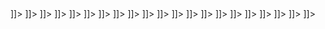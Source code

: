 <?xml version="1.0" encoding="UTF-8"?>
<?xml-stylesheet type="text/xsl" href="/xsl/spped2svg.xsl"?>
<Snoopy version="2" revision="3.0">
  <netclass name="Reachability Graph"/>
  <nodeclasses count="1">
    <nodeclass count="22" name="Node">
      <node id="184" net="1">
        <attribute name="Name" id="185" net="1">
          <![CDATA[c0]]>
          <graphics count="1">
            <graphic xoff="-1.00" yoff="1.00" x="959.00" y="61.00" id="186" net="1" show="1" grparent="193" state="1" pen="0,0,0" brush="255,255,255" thickness="1"/>
          </graphics>
        </attribute>
        <attribute name="ID" id="187" net="1">
          <![CDATA[0]]>
          <graphics count="1">
            <graphic x="960.00" y="60.00" id="188" net="1" show="0" grparent="193" state="1" pen="0,0,0" brush="255,255,255" thickness="1"/>
          </graphics>
        </attribute>
        <attribute name="Places" id="189" net="1">
          <![CDATA[StartAll; SHotelInfo; {hotelInfo}; ⊥]]>
          <graphics count="1">
            <graphic xoff="9.00" yoff="-40.00" x="969.00" y="20.00" id="190" net="1" show="1" grparent="193" state="1" pen="0,0,0" brush="255,255,255" thickness="1"/>
          </graphics>
        </attribute>
        <attribute name="Comment" id="191" net="1">
          <![CDATA[]]>
          <graphics count="1">
            <graphic x="960.00" y="60.00" id="192" net="1" show="1" grparent="193" state="1" pen="0,0,0" brush="255,255,255" thickness="1"/>
          </graphics>
        </attribute>
        <graphics count="1">
          <graphic x="960.00" y="60.00" id="193" net="1" show="1" w="90.00" h="44.00" state="1" pen="0,0,0" brush="255,255,255" thickness="1"/>
        </graphics>
      </node>
      <node id="224" net="1">
        <attribute name="Name" id="225" net="1">
          <![CDATA[c1]]>
          <graphics count="1">
            <graphic xoff="-1.00" yoff="1.00" x="959.00" y="141.00" id="229" net="1" show="1" grparent="233" state="1" pen="0,0,0" brush="255,255,255" thickness="1"/>
          </graphics>
        </attribute>
        <attribute name="ID" id="226" net="1">
          <![CDATA[1]]>
          <graphics count="1">
            <graphic x="960.00" y="140.00" id="230" net="1" show="0" grparent="233" state="1" pen="0,0,0" brush="255,255,255" thickness="1"/>
          </graphics>
        </attribute>
        <attribute name="Places" id="227" net="1">
          <![CDATA[TBooking+SSystem+SHTransaction; SHotelInfo; {hotelInfo}; ⊥]]>
          <graphics count="1">
            <graphic xoff="23.00" yoff="39.00" x="983.00" y="179.00" id="231" net="1" show="1" grparent="233" state="1" pen="0,0,0" brush="255,255,255" thickness="1"/>
          </graphics>
        </attribute>
        <attribute name="Comment" id="228" net="1">
          <![CDATA[]]>
          <graphics count="1">
            <graphic x="960.00" y="140.00" id="232" net="1" show="1" grparent="233" state="1" pen="0,0,0" brush="255,255,255" thickness="1"/>
          </graphics>
        </attribute>
        <graphics count="1">
          <graphic x="960.00" y="140.00" id="233" net="1" show="1" w="90.00" h="44.00" state="1" pen="0,0,0" brush="255,255,255" thickness="1"/>
        </graphics>
      </node>
      <node id="268" net="1">
        <attribute name="Name" id="269" net="1">
          <![CDATA[c4]]>
          <graphics count="1">
            <graphic xoff="-1.00" yoff="1.00" x="1379.00" y="261.00" id="273" net="1" show="1" grparent="277" state="1" pen="0,0,0" brush="255,255,255" thickness="1"/>
          </graphics>
        </attribute>
        <attribute name="ID" id="270" net="1">
          <![CDATA[2]]>
          <graphics count="1">
            <graphic x="1380.00" y="260.00" id="274" net="1" show="0" grparent="277" state="1" pen="0,0,0" brush="255,255,255" thickness="1"/>
          </graphics>
        </attribute>
        <attribute name="Places" id="271" net="1">
          <![CDATA[TBooking+SSystem+SHTransaction; SHotelInfo; {hotelInfo}; ⊥]]>
          <graphics count="1">
            <graphic xoff="111.00" yoff="39.00" x="1491.00" y="299.00" id="275" net="1" show="1" grparent="277" state="1" pen="0,0,0" brush="255,255,255" thickness="1"/>
          </graphics>
        </attribute>
        <attribute name="Comment" id="272" net="1">
          <![CDATA[]]>
          <graphics count="1">
            <graphic x="1380.00" y="260.00" id="276" net="1" show="1" grparent="277" state="1" pen="0,0,0" brush="255,255,255" thickness="1"/>
          </graphics>
        </attribute>
        <graphics count="1">
          <graphic x="1380.00" y="260.00" id="277" net="1" show="1" w="90.00" h="44.00" state="1" pen="0,0,0" brush="255,255,255" thickness="1"/>
        </graphics>
      </node>
      <node id="278" net="1">
        <attribute name="Name" id="279" net="1">
          <![CDATA[c3]]>
          <graphics count="1">
            <graphic xoff="-1.00" yoff="1.00" x="959.00" y="261.00" id="283" net="1" show="1" grparent="287" state="1" pen="0,0,0" brush="255,255,255" thickness="1"/>
          </graphics>
        </attribute>
        <attribute name="ID" id="280" net="1">
          <![CDATA[3]]>
          <graphics count="1">
            <graphic x="960.00" y="260.00" id="284" net="1" show="0" grparent="287" state="1" pen="0,0,0" brush="255,255,255" thickness="1"/>
          </graphics>
        </attribute>
        <attribute name="Places" id="281" net="1">
          <![CDATA[WTQuotes+SSystem+SHTransaction; SHotelInfo+DTravelInfo; {hotelInfo,travelInfo}; ⊥]]>
          <graphics count="1">
            <graphic xoff="4.00" yoff="28.00" x="964.00" y="288.00" id="285" net="1" show="1" grparent="287" state="1" pen="0,0,0" brush="255,255,255" thickness="1"/>
          </graphics>
        </attribute>
        <attribute name="Comment" id="282" net="1">
          <![CDATA[]]>
          <graphics count="1">
            <graphic x="960.00" y="260.00" id="286" net="1" show="1" grparent="287" state="1" pen="0,0,0" brush="255,255,255" thickness="1"/>
          </graphics>
        </attribute>
        <graphics count="1">
          <graphic x="960.00" y="260.00" id="287" net="1" show="1" w="100.00" h="42.00" state="1" pen="0,0,0" brush="255,255,255" thickness="1"/>
        </graphics>
      </node>
      <node id="288" net="1">
        <attribute name="Name" id="289" net="1">
          <![CDATA[c2]]>
          <graphics count="1">
            <graphic xoff="-1.00" yoff="1.00" x="599.00" y="261.00" id="293" net="1" show="1" grparent="297" state="1" pen="0,0,0" brush="255,255,255" thickness="1"/>
          </graphics>
        </attribute>
        <attribute name="ID" id="290" net="1">
          <![CDATA[4]]>
          <graphics count="1">
            <graphic x="600.00" y="260.00" id="294" net="1" show="0" grparent="297" state="1" pen="0,0,0" brush="255,255,255" thickness="1"/>
          </graphics>
        </attribute>
        <attribute name="Places" id="291" net="1">
          <![CDATA[TBooking+WRHQuotes+SHTransaction; SHotelInfo; {hotelInfo}; ⊥]]>
          <graphics count="1">
            <graphic xoff="-142.00" yoff="40.00" x="458.00" y="300.00" id="295" net="1" show="1" grparent="297" state="1" pen="0,0,0" brush="255,255,255" thickness="1"/>
          </graphics>
        </attribute>
        <attribute name="Comment" id="292" net="1">
          <![CDATA[]]>
          <graphics count="1">
            <graphic x="600.00" y="260.00" id="296" net="1" show="1" grparent="297" state="1" pen="0,0,0" brush="255,255,255" thickness="1"/>
          </graphics>
        </attribute>
        <graphics count="1">
          <graphic x="600.00" y="260.00" id="297" net="1" show="1" w="90.00" h="44.00" state="1" pen="0,0,0" brush="255,255,255" thickness="1"/>
        </graphics>
      </node>
      <node id="397" net="1">
        <attribute name="Name" id="398" net="1">
          <![CDATA[c5]]>
          <graphics count="1">
            <graphic xoff="-1.00" yoff="1.00" x="739.00" y="361.00" id="402" net="1" show="1" grparent="406" state="1" pen="0,0,0" brush="255,255,255" thickness="1"/>
          </graphics>
        </attribute>
        <attribute name="ID" id="399" net="1">
          <![CDATA[5]]>
          <graphics count="1">
            <graphic x="740.00" y="360.00" id="403" net="1" show="0" grparent="406" state="1" pen="0,0,0" brush="255,255,255" thickness="1"/>
          </graphics>
        </attribute>
        <attribute name="Places" id="400" net="1">
          <![CDATA[WCQuote+SSystem+SHTransaction; SHotelInfo+DTravelInfo; {hotelInfo,travelInfo}; ⊥]]>
          <graphics count="1">
            <graphic xoff="-51.00" yoff="35.00" x="689.00" y="395.00" id="404" net="1" show="1" grparent="406" state="1" pen="0,0,0" brush="255,255,255" thickness="1"/>
          </graphics>
        </attribute>
        <attribute name="Comment" id="401" net="1">
          <![CDATA[]]>
          <graphics count="1">
            <graphic x="740.00" y="360.00" id="405" net="1" show="1" grparent="406" state="1" pen="0,0,0" brush="255,255,255" thickness="1"/>
          </graphics>
        </attribute>
        <graphics count="1">
          <graphic x="740.00" y="360.00" id="406" net="1" show="1" w="90.00" h="44.00" state="1" pen="0,0,0" brush="255,255,255" thickness="1"/>
        </graphics>
      </node>
      <node id="422" net="1">
        <attribute name="Name" id="423" net="1">
          <![CDATA[c6]]>
          <graphics count="1">
            <graphic xoff="-1.00" yoff="1.00" x="1219.00" y="361.00" id="427" net="1" show="1" grparent="431" state="1" pen="0,0,0" brush="255,255,255" thickness="1"/>
          </graphics>
        </attribute>
        <attribute name="ID" id="424" net="1">
          <![CDATA[6]]>
          <graphics count="1">
            <graphic x="1220.00" y="360.00" id="428" net="1" show="0" grparent="431" state="1" pen="0,0,0" brush="255,255,255" thickness="1"/>
          </graphics>
        </attribute>
        <attribute name="Places" id="425" net="1">
          <![CDATA[WTQuotes+WRHQuotes+SHTransaction; SHotelInfo+TravelInfo; {hotelInfo,travelInfo}; ⊥]]>
          <graphics count="1">
            <graphic xoff="119.00" yoff="36.00" x="1339.00" y="396.00" id="429" net="1" show="1" grparent="431" state="1" pen="0,0,0" brush="255,255,255" thickness="1"/>
          </graphics>
        </attribute>
        <attribute name="Comment" id="426" net="1">
          <![CDATA[]]>
          <graphics count="1">
            <graphic x="1220.00" y="360.00" id="430" net="1" show="1" grparent="431" state="1" pen="0,0,0" brush="255,255,255" thickness="1"/>
          </graphics>
        </attribute>
        <graphics count="1">
          <graphic x="1220.00" y="360.00" id="431" net="1" show="1" w="90.00" h="44.00" state="1" pen="0,0,0" brush="255,255,255" thickness="1"/>
        </graphics>
      </node>
      <node id="494" net="1">
        <attribute name="Name" id="495" net="1">
          <![CDATA[c7]]>
          <graphics count="1">
            <graphic xoff="-1.00" yoff="1.00" x="1219.00" y="481.00" id="499" net="1" show="1" grparent="503" state="1" pen="0,0,0" brush="255,255,255" thickness="1"/>
          </graphics>
        </attribute>
        <attribute name="ID" id="496" net="1">
          <![CDATA[7]]>
          <graphics count="1">
            <graphic x="1220.00" y="480.00" id="500" net="1" show="0" grparent="503" state="1" pen="0,0,0" brush="255,255,255" thickness="1"/>
          </graphics>
        </attribute>
        <attribute name="Places" id="497" net="1">
          <![CDATA[WTQuotes+WHQuotes+SHTransaction; SHotelInfo+DTRequest; {hotelInfo,travelInfo}; ⊥]]>
          <graphics count="1">
            <graphic xoff="55.00" yoff="35.00" x="1275.00" y="515.00" id="501" net="1" show="1" grparent="503" state="1" pen="0,0,0" brush="255,255,255" thickness="1"/>
          </graphics>
        </attribute>
        <attribute name="Comment" id="498" net="1">
          <![CDATA[]]>
          <graphics count="1">
            <graphic x="1220.00" y="480.00" id="502" net="1" show="1" grparent="503" state="1" pen="0,0,0" brush="255,255,255" thickness="1"/>
          </graphics>
        </attribute>
        <graphics count="1">
          <graphic x="1220.00" y="480.00" id="503" net="1" show="1" w="90.00" h="44.00" state="1" pen="0,0,0" brush="255,255,255" thickness="1"/>
        </graphics>
      </node>
      <node id="541" net="1">
        <attribute name="Name" id="542" net="1">
          <![CDATA[c9]]>
          <graphics count="1">
            <graphic xoff="-4.00" yoff="2.00" x="1456.00" y="582.00" id="546" net="1" show="1" grparent="550" state="1" pen="0,0,0" brush="255,255,255" thickness="1"/>
          </graphics>
        </attribute>
        <attribute name="ID" id="543" net="1">
          <![CDATA[8]]>
          <graphics count="1">
            <graphic x="1460.00" y="580.00" id="547" net="1" show="0" grparent="550" state="1" pen="0,0,0" brush="255,255,255" thickness="1"/>
          </graphics>
        </attribute>
        <attribute name="Places" id="544" net="1">
          <![CDATA[WTQuotes+WHQuotes+Calculate; SHotelInfo+Order; {hotelInfo,travelInfo}; ⊥]]>
          <graphics count="1">
            <graphic xoff="55.00" yoff="35.00" x="1515.00" y="615.00" id="548" net="1" show="1" grparent="550" state="1" pen="0,0,0" brush="255,255,255" thickness="1"/>
          </graphics>
        </attribute>
        <attribute name="Comment" id="545" net="1">
          <![CDATA[]]>
          <graphics count="1">
            <graphic x="1460.00" y="580.00" id="549" net="1" show="1" grparent="550" state="1" pen="0,0,0" brush="255,255,255" thickness="1"/>
          </graphics>
        </attribute>
        <graphics count="1">
          <graphic x="1460.00" y="580.00" id="550" net="1" show="1" w="90.00" h="44.00" state="1" pen="0,0,0" brush="255,255,255" thickness="1"/>
        </graphics>
      </node>
      <node id="551" net="1">
        <attribute name="Name" id="552" net="1">
          <![CDATA[c8]]>
          <graphics count="1">
            <graphic xoff="-1.00" yoff="1.00" x="1019.00" y="581.00" id="556" net="1" show="1" grparent="560" state="1" pen="0,0,0" brush="255,255,255" thickness="1"/>
          </graphics>
        </attribute>
        <attribute name="ID" id="553" net="1">
          <![CDATA[9]]>
          <graphics count="1">
            <graphic x="1020.00" y="580.00" id="557" net="1" show="0" grparent="560" state="1" pen="0,0,0" brush="255,255,255" thickness="1"/>
          </graphics>
        </attribute>
        <attribute name="Places" id="554" net="1">
          <![CDATA[WTQuotes+WHQuotes+SHTransaction; SHotelInfo+DTRequest; {hotelInfo,travelInfo}; ⊥]]>
          <graphics count="1">
            <graphic xoff="-98.00" yoff="36.00" x="922.00" y="616.00" id="558" net="1" show="1" grparent="560" state="1" pen="0,0,0" brush="255,255,255" thickness="1"/>
          </graphics>
        </attribute>
        <attribute name="Comment" id="555" net="1">
          <![CDATA[]]>
          <graphics count="1">
            <graphic x="1020.00" y="580.00" id="559" net="1" show="1" grparent="560" state="1" pen="0,0,0" brush="255,255,255" thickness="1"/>
          </graphics>
        </attribute>
        <graphics count="1">
          <graphic x="1020.00" y="580.00" id="560" net="1" show="1" w="90.00" h="44.00" state="1" pen="0,0,0" brush="255,255,255" thickness="1"/>
        </graphics>
      </node>
      <node id="618" net="1">
        <attribute name="Name" id="619" net="1">
          <![CDATA[c10]]>
          <graphics count="1">
            <graphic xoff="-4.00" yoff="2.00" x="1456.00" y="682.00" id="623" net="1" show="1" grparent="627" state="1" pen="0,0,0" brush="255,255,255" thickness="1"/>
          </graphics>
        </attribute>
        <attribute name="ID" id="620" net="1">
          <![CDATA[10]]>
          <graphics count="1">
            <graphic x="1460.00" y="680.00" id="624" net="1" show="0" grparent="627" state="1" pen="0,0,0" brush="255,255,255" thickness="1"/>
          </graphics>
        </attribute>
        <attribute name="Places" id="621" net="1">
          <![CDATA[WTQuotes+WHQuotes+WFeedback; SHotelInfo+DQuote; {hotelInfo,hotelQuote}; ⊥]]>
          <graphics count="1">
            <graphic xoff="45.00" yoff="36.00" x="1505.00" y="716.00" id="625" net="1" show="1" grparent="627" state="1" pen="0,0,0" brush="255,255,255" thickness="1"/>
          </graphics>
        </attribute>
        <attribute name="Comment" id="622" net="1">
          <![CDATA[]]>
          <graphics count="1">
            <graphic x="1460.00" y="680.00" id="626" net="1" show="1" grparent="627" state="1" pen="0,0,0" brush="255,255,255" thickness="1"/>
          </graphics>
        </attribute>
        <graphics count="1">
          <graphic x="1460.00" y="680.00" id="627" net="1" show="1" w="90.00" h="44.00" state="1" pen="0,0,0" brush="255,255,255" thickness="1"/>
        </graphics>
      </node>
      <node id="751" net="1">
        <attribute name="Name" id="752" net="1">
          <![CDATA[c12]]>
          <graphics count="1">
            <graphic xoff="-4.00" yoff="2.00" x="1656.00" y="782.00" id="756" net="1" show="1" grparent="760" state="1" pen="0,0,0" brush="255,255,255" thickness="1"/>
          </graphics>
        </attribute>
        <attribute name="ID" id="753" net="1">
          <![CDATA[11]]>
          <graphics count="1">
            <graphic x="1660.00" y="780.00" id="757" net="1" show="0" grparent="760" state="1" pen="0,0,0" brush="255,255,255" thickness="1"/>
          </graphics>
        </attribute>
        <attribute name="Places" id="754" net="1">
          <![CDATA[WTQuotes+WHQuotes+WMDecision; SHotelInfo+DQuote; {hotelInfo,hotelQuote}; ⊥]]>
          <graphics count="1">
            <graphic xoff="66.00" yoff="35.00" x="1726.00" y="815.00" id="758" net="1" show="1" grparent="760" state="1" pen="0,0,0" brush="255,255,255" thickness="1"/>
          </graphics>
        </attribute>
        <attribute name="Comment" id="755" net="1">
          <![CDATA[]]>
          <graphics count="1">
            <graphic x="1660.00" y="780.00" id="759" net="1" show="1" grparent="760" state="1" pen="0,0,0" brush="255,255,255" thickness="1"/>
          </graphics>
        </attribute>
        <graphics count="1">
          <graphic x="1660.00" y="780.00" id="760" net="1" show="1" w="90.00" h="44.00" state="1" pen="0,0,0" brush="255,255,255" thickness="1"/>
        </graphics>
      </node>
      <node id="761" net="1">
        <attribute name="Name" id="762" net="1">
          <![CDATA[c11]]>
          <graphics count="1">
            <graphic xoff="-4.00" yoff="2.00" x="1156.00" y="782.00" id="766" net="1" show="1" grparent="770" state="1" pen="0,0,0" brush="255,255,255" thickness="1"/>
          </graphics>
        </attribute>
        <attribute name="ID" id="763" net="1">
          <![CDATA[12]]>
          <graphics count="1">
            <graphic x="1160.00" y="780.00" id="767" net="1" show="0" grparent="770" state="1" pen="0,0,0" brush="255,255,255" thickness="1"/>
          </graphics>
        </attribute>
        <attribute name="Places" id="764" net="1">
          <![CDATA[WTQuotes+WSHQuotes+WFeedback; SHotelInfo+CQuotes; {hotelInfo,hotelQuotes}; ⊥]]>
          <graphics count="1">
            <graphic xoff="-41.00" yoff="36.00" x="1119.00" y="816.00" id="768" net="1" show="1" grparent="770" state="1" pen="0,0,0" brush="255,255,255" thickness="1"/>
          </graphics>
        </attribute>
        <attribute name="Comment" id="765" net="1">
          <![CDATA[]]>
          <graphics count="1">
            <graphic x="1160.00" y="780.00" id="769" net="1" show="1" grparent="770" state="1" pen="0,0,0" brush="255,255,255" thickness="1"/>
          </graphics>
        </attribute>
        <graphics count="1">
          <graphic x="1160.00" y="780.00" id="770" net="1" show="1" w="86.00" h="44.00" state="1" pen="0,0,0" brush="255,255,255" thickness="1"/>
        </graphics>
      </node>
      <node id="840" net="1">
        <attribute name="Name" id="841" net="1">
          <![CDATA[c13]]>
          <graphics count="1">
            <graphic xoff="-4.00" yoff="2.00" x="1156.00" y="902.00" id="845" net="1" show="1" grparent="849" state="1" pen="0,0,0" brush="255,255,255" thickness="1"/>
          </graphics>
        </attribute>
        <attribute name="ID" id="842" net="1">
          <![CDATA[13]]>
          <graphics count="1">
            <graphic x="1160.00" y="900.00" id="846" net="1" show="0" grparent="849" state="1" pen="0,0,0" brush="255,255,255" thickness="1"/>
          </graphics>
        </attribute>
        <attribute name="Places" id="843" net="1">
          <![CDATA[WTQuotes+WRSQuotes+WFeedback; SHotelInfo+CQuotes+DHQuotes; {hotelInfo,hotelQuotes}; ⊥]]>
          <graphics count="1">
            <graphic xoff="-41.00" yoff="36.00" x="1119.00" y="936.00" id="847" net="1" show="1" grparent="849" state="1" pen="0,0,0" brush="255,255,255" thickness="1"/>
          </graphics>
        </attribute>
        <attribute name="Comment" id="844" net="1">
          <![CDATA[]]>
          <graphics count="1">
            <graphic x="1160.00" y="900.00" id="848" net="1" show="1" grparent="849" state="1" pen="0,0,0" brush="255,255,255" thickness="1"/>
          </graphics>
        </attribute>
        <graphics count="1">
          <graphic x="1160.00" y="900.00" id="849" net="1" show="1" w="86.00" h="44.00" state="1" pen="0,0,0" brush="255,255,255" thickness="1"/>
        </graphics>
      </node>
      <node id="892" net="1">
        <attribute name="Name" id="893" net="1">
          <![CDATA[c15]]>
          <graphics count="1">
            <graphic xoff="-4.00" yoff="2.00" x="1576.00" y="1002.00" id="897" net="1" show="1" grparent="901" state="1" pen="0,0,0" brush="255,255,255" thickness="1"/>
          </graphics>
        </attribute>
        <attribute name="ID" id="894" net="1">
          <![CDATA[14]]>
          <graphics count="1">
            <graphic x="1580.00" y="1000.00" id="898" net="1" show="0" grparent="901" state="1" pen="0,0,0" brush="255,255,255" thickness="1"/>
          </graphics>
        </attribute>
        <attribute name="Places" id="895" net="1">
          <![CDATA[WTQuotes+WRSQuotes+WFeedback; SHotelInfo+CQuotes+DHQuotes; {hotelInfo,hotelQuotes}; ⊥]]>
          <graphics count="1">
            <graphic xoff="6.00" yoff="33.00" x="1586.00" y="1033.00" id="899" net="1" show="1" grparent="901" state="1" pen="0,0,0" brush="255,255,255" thickness="1"/>
          </graphics>
        </attribute>
        <attribute name="Comment" id="896" net="1">
          <![CDATA[]]>
          <graphics count="1">
            <graphic x="1580.00" y="1000.00" id="900" net="1" show="1" grparent="901" state="1" pen="0,0,0" brush="255,255,255" thickness="1"/>
          </graphics>
        </attribute>
        <graphics count="1">
          <graphic x="1580.00" y="1000.00" id="901" net="1" show="1" w="86.00" h="44.00" state="1" pen="0,0,0" brush="255,255,255" thickness="1"/>
        </graphics>
      </node>
      <node id="902" net="1">
        <attribute name="Name" id="903" net="1">
          <![CDATA[c14]]>
          <graphics count="1">
            <graphic xoff="-4.00" yoff="2.00" x="996.00" y="1002.00" id="907" net="1" show="1" grparent="911" state="1" pen="0,0,0" brush="255,255,255" thickness="1"/>
          </graphics>
        </attribute>
        <attribute name="ID" id="904" net="1">
          <![CDATA[15]]>
          <graphics count="1">
            <graphic x="1000.00" y="1000.00" id="908" net="1" show="0" grparent="911" state="1" pen="0,0,0" brush="255,255,255" thickness="1"/>
          </graphics>
        </attribute>
        <attribute name="Places" id="905" net="1">
          <![CDATA[WCQuote+WRSQuotes+WFeedback; SHotelInfo+CQuotes+Quotes; {hotelInfo,hotelQuotes}; ⊥]]>
          <graphics count="1">
            <graphic xoff="-41.00" yoff="36.00" x="959.00" y="1036.00" id="909" net="1" show="1" grparent="911" state="1" pen="0,0,0" brush="255,255,255" thickness="1"/>
          </graphics>
        </attribute>
        <attribute name="Comment" id="906" net="1">
          <![CDATA[]]>
          <graphics count="1">
            <graphic x="1000.00" y="1000.00" id="910" net="1" show="1" grparent="911" state="1" pen="0,0,0" brush="255,255,255" thickness="1"/>
          </graphics>
        </attribute>
        <graphics count="1">
          <graphic x="1000.00" y="1000.00" id="911" net="1" show="1" w="86.00" h="44.00" state="1" pen="0,0,0" brush="255,255,255" thickness="1"/>
        </graphics>
      </node>
      <node id="963" net="1">
        <attribute name="Name" id="964" net="1">
          <![CDATA[c16]]>
          <graphics count="1">
            <graphic xoff="-4.00" yoff="2.00" x="996.00" y="1122.00" id="968" net="1" show="1" grparent="972" state="1" pen="0,0,0" brush="255,255,255" thickness="1"/>
          </graphics>
        </attribute>
        <attribute name="ID" id="965" net="1">
          <![CDATA[16]]>
          <graphics count="1">
            <graphic x="1000.00" y="1120.00" id="969" net="1" show="0" grparent="972" state="1" pen="0,0,0" brush="255,255,255" thickness="1"/>
          </graphics>
        </attribute>
        <attribute name="Places" id="966" net="1">
          <![CDATA[TravelBooked+WRSQuotes+WFeedback; SHotelInfo+CQuotes+DSQuote; {hotelInfo,hotelQuotes,hotelQuote}; ⊥]]>
          <graphics count="1">
            <graphic xoff="-38.00" yoff="36.00" x="962.00" y="1156.00" id="970" net="1" show="1" grparent="972" state="1" pen="0,0,0" brush="255,255,255" thickness="1"/>
          </graphics>
        </attribute>
        <attribute name="Comment" id="967" net="1">
          <![CDATA[]]>
          <graphics count="1">
            <graphic x="1000.00" y="1120.00" id="971" net="1" show="1" grparent="972" state="1" pen="0,0,0" brush="255,255,255" thickness="1"/>
          </graphics>
        </attribute>
        <graphics count="1">
          <graphic x="1000.00" y="1120.00" id="972" net="1" show="1" w="86.00" h="44.00" state="1" pen="0,0,0" brush="255,255,255" thickness="1"/>
        </graphics>
      </node>
      <node id="1020" net="1">
        <attribute name="Name" id="1021" net="1">
          <![CDATA[c17]]>
          <graphics count="1">
            <graphic xoff="-4.00" yoff="2.00" x="996.00" y="1262.00" id="1025" net="1" show="1" grparent="1029" state="1" pen="0,0,0" brush="255,255,255" thickness="1"/>
          </graphics>
        </attribute>
        <attribute name="ID" id="1022" net="1">
          <![CDATA[17]]>
          <graphics count="1">
            <graphic x="1000.00" y="1260.00" id="1026" net="1" show="0" grparent="1029" state="1" pen="0,0,0" brush="255,255,255" thickness="1"/>
          </graphics>
        </attribute>
        <attribute name="Places" id="1023" net="1">
          <![CDATA[TravelBooked+WSFeedback+WFeedback; SHotelInfo+CQuotes+CQuote; {hotelInfo,hotelQuotes,hotelQuote}; ⊥]]>
          <graphics count="1">
            <graphic xoff="-41.00" yoff="36.00" x="959.00" y="1296.00" id="1027" net="1" show="1" grparent="1029" state="1" pen="0,0,0" brush="255,255,255" thickness="1"/>
          </graphics>
        </attribute>
        <attribute name="Comment" id="1024" net="1">
          <![CDATA[]]>
          <graphics count="1">
            <graphic x="1000.00" y="1260.00" id="1028" net="1" show="1" grparent="1029" state="1" pen="0,0,0" brush="255,255,255" thickness="1"/>
          </graphics>
        </attribute>
        <graphics count="1">
          <graphic x="1000.00" y="1260.00" id="1029" net="1" show="1" w="86.00" h="44.00" state="1" pen="0,0,0" brush="255,255,255" thickness="1"/>
        </graphics>
      </node>
      <node id="1072" net="1">
        <attribute name="Name" id="1073" net="1">
          <![CDATA[c18]]>
          <graphics count="1">
            <graphic xoff="-4.00" yoff="2.00" x="996.00" y="1402.00" id="1077" net="1" show="1" grparent="1081" state="1" pen="0,0,0" brush="255,255,255" thickness="1"/>
          </graphics>
        </attribute>
        <attribute name="ID" id="1074" net="1">
          <![CDATA[18]]>
          <graphics count="1">
            <graphic x="1000.00" y="1400.00" id="1078" net="1" show="0" grparent="1081" state="1" pen="0,0,0" brush="255,255,255" thickness="1"/>
          </graphics>
        </attribute>
        <attribute name="Places" id="1075" net="1">
          <![CDATA[TravelBooked+EndSystem+WFeedback; SHotelInfo+DFeedback; {hotelInfo,cfeedback}; ⊥]]>
          <graphics count="1">
            <graphic xoff="-41.00" yoff="36.00" x="959.00" y="1436.00" id="1079" net="1" show="1" grparent="1081" state="1" pen="0,0,0" brush="255,255,255" thickness="1"/>
          </graphics>
        </attribute>
        <attribute name="Comment" id="1076" net="1">
          <![CDATA[]]>
          <graphics count="1">
            <graphic x="1000.00" y="1400.00" id="1080" net="1" show="1" grparent="1081" state="1" pen="0,0,0" brush="255,255,255" thickness="1"/>
          </graphics>
        </attribute>
        <graphics count="1">
          <graphic x="1000.00" y="1400.00" id="1081" net="1" show="1" w="86.00" h="44.00" state="1" pen="0,0,0" brush="255,255,255" thickness="1"/>
        </graphics>
      </node>
      <node id="1124" net="1">
        <attribute name="Name" id="1125" net="1">
          <![CDATA[c19]]>
          <graphics count="1">
            <graphic xoff="-4.00" yoff="2.00" x="996.00" y="1522.00" id="1129" net="1" show="1" grparent="1133" state="1" pen="0,0,0" brush="255,255,255" thickness="1"/>
          </graphics>
        </attribute>
        <attribute name="ID" id="1126" net="1">
          <![CDATA[19]]>
          <graphics count="1">
            <graphic x="1000.00" y="1520.00" id="1130" net="1" show="0" grparent="1133" state="1" pen="0,0,0" brush="255,255,255" thickness="1"/>
          </graphics>
        </attribute>
        <attribute name="Places" id="1127" net="1">
          <![CDATA[TravelBooked+EndSystem+WMDecision; CFeedback; {feedback}; ⊥]]>
          <graphics count="1">
            <graphic xoff="-25.00" yoff="35.00" x="975.00" y="1555.00" id="1131" net="1" show="1" grparent="1133" state="1" pen="0,0,0" brush="255,255,255" thickness="1"/>
          </graphics>
        </attribute>
        <attribute name="Comment" id="1128" net="1">
          <![CDATA[]]>
          <graphics count="1">
            <graphic x="1000.00" y="1520.00" id="1132" net="1" show="1" grparent="1133" state="1" pen="0,0,0" brush="255,255,255" thickness="1"/>
          </graphics>
        </attribute>
        <graphics count="1">
          <graphic x="1000.00" y="1520.00" id="1133" net="1" show="1" w="86.00" h="44.00" state="1" pen="0,0,0" brush="255,255,255" thickness="1"/>
        </graphics>
      </node>
      <node id="1312" net="1">
        <attribute name="Name" id="1313" net="1">
          <![CDATA[c20]]>
          <graphics count="1">
            <graphic xoff="-4.00" yoff="2.00" x="796.00" y="1662.00" id="1317" net="1" show="1" grparent="1321" state="1" pen="0,0,0" brush="255,255,255" thickness="1"/>
          </graphics>
        </attribute>
        <attribute name="ID" id="1314" net="1">
          <![CDATA[20]]>
          <graphics count="1">
            <graphic x="800.00" y="1660.00" id="1318" net="1" show="0" grparent="1321" state="1" pen="0,0,0" brush="255,255,255" thickness="1"/>
          </graphics>
        </attribute>
        <attribute name="Places" id="1315" net="1">
          <![CDATA[TravelBooked+EndSystem+TransactionSaved; null; Ø; feedback="accept"]]>
          <graphics count="1">
            <graphic xoff="-41.00" yoff="36.00" x="759.00" y="1696.00" id="1319" net="1" show="1" grparent="1321" state="1" pen="0,0,0" brush="255,255,255" thickness="1"/>
          </graphics>
        </attribute>
        <attribute name="Comment" id="1316" net="1">
          <![CDATA[]]>
          <graphics count="1">
            <graphic x="800.00" y="1660.00" id="1320" net="1" show="1" grparent="1321" state="1" pen="0,0,0" brush="255,255,255" thickness="1"/>
          </graphics>
        </attribute>
        <graphics count="1">
          <graphic x="800.00" y="1660.00" id="1321" net="1" show="1" w="86.00" h="44.00" state="1" pen="0,0,0" brush="255,255,255" thickness="1"/>
        </graphics>
      </node>
      <node id="1337" net="1">
        <attribute name="Name" id="1338" net="1">
          <![CDATA[c21]]>
          <graphics count="1">
            <graphic xoff="-4.00" yoff="2.00" x="1276.00" y="1662.00" id="1342" net="1" show="1" grparent="1346" state="1" pen="0,0,0" brush="255,255,255" thickness="1"/>
          </graphics>
        </attribute>
        <attribute name="ID" id="1339" net="1">
          <![CDATA[21]]>
          <graphics count="1">
            <graphic x="1280.00" y="1660.00" id="1343" net="1" show="0" grparent="1346" state="1" pen="0,0,0" brush="255,255,255" thickness="1"/>
          </graphics>
        </attribute>
        <attribute name="Places" id="1340" net="1">
          <![CDATA[TravelBooked+EndSystem+TransactionAborted; null; Ø; feedback="refuse"]]>
          <graphics count="1">
            <graphic xoff="-41.00" yoff="36.00" x="1239.00" y="1696.00" id="1344" net="1" show="1" grparent="1346" state="1" pen="0,0,0" brush="255,255,255" thickness="1"/>
          </graphics>
        </attribute>
        <attribute name="Comment" id="1341" net="1">
          <![CDATA[]]>
          <graphics count="1">
            <graphic x="1280.00" y="1660.00" id="1345" net="1" show="1" grparent="1346" state="1" pen="0,0,0" brush="255,255,255" thickness="1"/>
          </graphics>
        </attribute>
        <graphics count="1">
          <graphic x="1280.00" y="1660.00" id="1346" net="1" show="1" w="86.00" h="44.00" state="1" pen="0,0,0" brush="255,255,255" thickness="1"/>
        </graphics>
      </node>
    </nodeclass>
  </nodeclasses>
  <edgeclasses count="1">
    <edgeclass count="24" name="Edge">
      <edge source="184" target="224" id="244" net="1">
        <attribute name="Comment" id="245" net="1">
          <![CDATA[]]>
          <graphics count="1">
            <graphic xoff="-47.00" yoff="-19.00" x="913.00" y="81.00" id="246" net="1" show="1" grparent="249" state="1" pen="0,0,0" brush="255,255,255" thickness="1"/>
          </graphics>
        </attribute>
        <attribute name="Transition" id="247" net="1">
          <![CDATA[<SALL;Ø;Ø;⊥>]]>
          <graphics count="1">
            <graphic xoff="-67.00" yoff="1.00" x="893.00" y="101.00" id="248" net="1" show="1" grparent="249" state="1" pen="0,0,0" brush="255,255,255" thickness="1"/>
          </graphics>
        </attribute>
        <graphics count="1">
          <graphic id="249" net="1" source="193" target="233" state="1" show="1" pen="0,0,0" brush="0,0,0" edge_designtype="3" thickness="1">
            <points count="2">
              <point x="960.00" y="82.00"/>
              <point x="960.00" y="118.00"/>
            </points>
          </graphic>
        </graphics>
      </edge>
      <edge source="288" target="288" id="298" net="1">
        <attribute name="Comment" id="299" net="1">
          <![CDATA[]]>
          <graphics count="1">
            <graphic xoff="40.00" x="640.00" y="260.00" id="300" net="1" show="1" grparent="303" state="1" pen="0,0,0" brush="255,255,255" thickness="1"/>
          </graphics>
        </attribute>
        <attribute name="Transition" id="301" net="1">
          <![CDATA[]]>
          <graphics count="1">
            <graphic xoff="25.00" yoff="8.00" x="625.00" y="268.00" id="302" net="1" show="1" grparent="303" state="1" pen="0,0,0" brush="255,255,255" thickness="1"/>
          </graphics>
        </attribute>
        <graphics count="1">
          <graphic id="303" net="1" source="297" target="297" state="1" show="1" pen="0,0,0" brush="0,0,0" edge_designtype="3" thickness="1">
            <points count="2">
              <point x="600.00" y="260.00"/>
              <point x="600.00" y="260.00"/>
            </points>
          </graphic>
        </graphics>
      </edge>
      <edge source="224" target="288" id="304" net="1">
        <attribute name="Comment" id="305" net="1">
          <![CDATA[]]>
          <graphics count="1">
            <graphic xoff="40.00" x="820.00" y="200.00" id="306" net="1" show="1" grparent="309" state="1" pen="0,0,0" brush="255,255,255" thickness="1"/>
          </graphics>
        </attribute>
        <attribute name="Transition" id="307" net="1">
          <![CDATA[<ReceiveTravelInfo;{travelInfo};{travelInfo};⊥>]]>
          <graphics count="1">
            <graphic xoff="-217.00" yoff="-8.00" x="563.00" y="192.00" id="308" net="1" show="1" grparent="309" state="1" pen="0,0,0" brush="255,255,255" thickness="1"/>
          </graphics>
        </attribute>
        <graphics count="1">
          <graphic id="309" net="1" source="233" target="297" state="1" show="1" pen="0,0,0" brush="0,0,0" edge_designtype="3" thickness="1">
            <points count="2">
              <point x="915.00" y="155.00"/>
              <point x="645.00" y="245.00"/>
            </points>
          </graphic>
        </graphics>
      </edge>
      <edge source="224" target="268" id="349" net="1">
        <attribute name="Comment" id="350" net="1">
          <![CDATA[]]>
          <graphics count="1">
            <graphic xoff="242.00" yoff="-32.00" x="1412.00" y="168.00" id="351" net="1" show="1" grparent="354" state="1" pen="0,0,0" brush="255,255,255" thickness="1"/>
          </graphics>
        </attribute>
        <attribute name="Transition" id="352" net="1">
          <![CDATA[<ReceiveTravelRequest;{travelInfo};{travelInfo};⊥>]]>
          <graphics count="1">
            <graphic xoff="222.00" yoff="-12.00" x="1392.00" y="188.00" id="353" net="1" show="1" grparent="354" state="1" pen="0,0,0" brush="255,255,255" thickness="1"/>
          </graphics>
        </attribute>
        <graphics count="1">
          <graphic id="354" net="1" source="233" target="277" state="1" show="1" pen="0,0,0" brush="0,0,0" edge_designtype="3" thickness="1">
            <points count="2">
              <point x="1005.00" y="152.86"/>
              <point x="1335.00" y="247.14"/>
            </points>
          </graphic>
        </graphics>
      </edge>
      <edge source="224" target="278" id="358" net="1">
        <attribute name="Comment" id="359" net="1">
          <![CDATA[]]>
          <graphics count="1">
            <graphic xoff="40.00" yoff="-0.50" x="1000.00" y="200.00" id="360" net="1" show="1" grparent="363" state="1" pen="0,0,0" brush="255,255,255" thickness="1"/>
          </graphics>
        </attribute>
        <attribute name="Transition" id="361" net="1">
          <![CDATA[<RequireTravelQuotes;Ø;{travelInfo};⊥>]]>
          <graphics count="1">
            <graphic xoff="9.00" yoff="12.50" x="969.00" y="213.00" id="362" net="1" show="1" grparent="363" state="1" pen="0,0,0" brush="255,255,255" thickness="1"/>
          </graphics>
        </attribute>
        <graphics count="1">
          <graphic id="363" net="1" source="233" target="287" state="1" show="1" pen="0,0,0" brush="0,0,0" edge_designtype="3" thickness="1">
            <points count="2">
              <point x="960.00" y="162.00"/>
              <point x="960.00" y="239.00"/>
            </points>
          </graphic>
        </graphics>
      </edge>
      <edge source="278" target="397" id="443" net="1">
        <attribute name="Comment" id="444" net="1">
          <![CDATA[]]>
          <graphics count="1">
            <graphic xoff="25.60" yoff="-9.27" x="875.00" y="301.00" id="445" net="1" show="1" grparent="448" state="1" pen="0,0,0" brush="255,255,255" thickness="1"/>
          </graphics>
        </attribute>
        <attribute name="Transition" id="446" net="1">
          <![CDATA[<ReceiveTravelQuotes;{hotelQuotes};{hotelQuotes};⊥>]]>
          <graphics count="1">
            <graphic xoff="5.60" yoff="10.73" x="855.00" y="321.00" id="447" net="1" show="1" grparent="448" state="1" pen="0,0,0" brush="255,255,255" thickness="1"/>
          </graphics>
        </attribute>
        <graphics count="1">
          <graphic id="448" net="1" source="287" target="406" state="1" show="1" pen="0,0,0" brush="0,0,0" edge_designtype="3" thickness="1">
            <points count="2">
              <point x="913.80" y="281.00"/>
              <point x="785.00" y="339.55"/>
            </points>
          </graphic>
        </graphics>
      </edge>
      <edge source="278" target="422" id="449" net="1">
        <attribute name="Comment" id="450" net="1">
          <![CDATA[]]>
          <graphics count="1">
            <graphic xoff="155.50" yoff="2.04" x="1248.00" y="313.00" id="451" net="1" show="1" grparent="454" state="1" pen="0,0,0" brush="255,255,255" thickness="1"/>
          </graphics>
        </attribute>
        <attribute name="Transition" id="452" net="1">
          <![CDATA[<ReceiveTravelInfo;{travelInfo};{travelInfo};⊥>]]>
          <graphics count="1">
            <graphic xoff="140.50" yoff="10.04" x="1233.00" y="321.00" id="453" net="1" show="1" grparent="454" state="1" pen="0,0,0" brush="255,255,255" thickness="1"/>
          </graphics>
        </attribute>
        <graphics count="1">
          <graphic id="454" net="1" source="287" target="431" state="1" show="1" pen="0,0,0" brush="0,0,0" edge_designtype="3" thickness="1">
            <points count="2">
              <point x="1010.00" y="279.23"/>
              <point x="1175.00" y="342.69"/>
            </points>
          </graphic>
        </graphics>
      </edge>
      <edge source="422" target="494" id="504" net="1">
        <attribute name="Comment" id="505" net="1">
          <![CDATA[]]>
          <graphics count="1">
            <graphic xoff="56.00" yoff="-16.00" x="1276.00" y="404.00" id="506" net="1" show="1" grparent="509" state="1" pen="0,0,0" brush="255,255,255" thickness="1"/>
          </graphics>
        </attribute>
        <attribute name="Transition" id="507" net="1">
          <![CDATA[<RequireHotelQuotes;{travelInfo};{travelInfo};⊥>]]>
          <graphics count="1">
            <graphic xoff="212.00" yoff="6.00" x="1432.00" y="426.00" id="508" net="1" show="1" grparent="509" state="1" pen="0,0,0" brush="255,255,255" thickness="1"/>
          </graphics>
        </attribute>
        <graphics count="1">
          <graphic id="509" net="1" source="431" target="503" state="1" show="1" pen="0,0,0" brush="0,0,0" edge_designtype="3" thickness="1">
            <points count="2">
              <point x="1220.00" y="382.00"/>
              <point x="1220.00" y="458.00"/>
            </points>
          </graphic>
        </graphics>
      </edge>
      <edge source="494" target="551" id="566" net="1">
        <attribute name="Comment" id="567" net="1">
          <![CDATA[]]>
          <graphics count="1">
            <graphic xoff="-233.00" yoff="-14.00" x="887.00" y="516.00" id="568" net="1" show="1" grparent="571" state="1" pen="0,0,0" brush="255,255,255" thickness="1"/>
          </graphics>
        </attribute>
        <attribute name="Transition" id="569" net="1">
          <![CDATA[<ReceiveHotelQuotes;{hotelQuote};{hotelQuotes};⊥>]]>
          <graphics count="1">
            <graphic xoff="-194.00" yoff="7.00" x="926.00" y="537.00" id="570" net="1" show="1" grparent="571" state="1" pen="0,0,0" brush="255,255,255" thickness="1"/>
          </graphics>
        </attribute>
        <graphics count="1">
          <graphic id="571" net="1" source="503" target="560" state="1" show="1" pen="0,0,0" brush="0,0,0" edge_designtype="3" thickness="1">
            <points count="2">
              <point x="1176.00" y="502.00"/>
              <point x="1064.00" y="558.00"/>
            </points>
          </graphic>
        </graphics>
      </edge>
      <edge source="494" target="541" id="572" net="1">
        <attribute name="Comment" id="573" net="1">
          <![CDATA[]]>
          <graphics count="1">
            <graphic xoff="40.00" x="1380.00" y="530.00" id="574" net="1" show="1" grparent="577" state="1" pen="0,0,0" brush="255,255,255" thickness="1"/>
          </graphics>
        </attribute>
        <attribute name="Transition" id="575" net="1">
          <![CDATA[<ReceiveTravelRequest;{travelInfo};{travelInfo};⊥>]]>
          <graphics count="1">
            <graphic xoff="260.00" yoff="7.00" x="1600.00" y="537.00" id="576" net="1" show="1" grparent="577" state="1" pen="0,0,0" brush="255,255,255" thickness="1"/>
          </graphics>
        </attribute>
        <graphics count="1">
          <graphic id="577" net="1" source="503" target="550" state="1" show="1" pen="0,0,0" brush="0,0,0" edge_designtype="3" thickness="1">
            <points count="2">
              <point x="1265.00" y="498.75"/>
              <point x="1415.00" y="561.25"/>
            </points>
          </graphic>
        </graphics>
      </edge>
      <edge source="551" target="551" id="589" net="1">
        <attribute name="Comment" id="590" net="1">
          <![CDATA[]]>
          <graphics count="1">
            <graphic xoff="40.00" x="1060.00" y="580.00" id="591" net="1" show="1" grparent="594" state="1" pen="0,0,0" brush="255,255,255" thickness="1"/>
          </graphics>
        </attribute>
        <attribute name="Transition" id="592" net="1">
          <![CDATA[]]>
          <graphics count="1">
            <graphic xoff="25.00" yoff="8.00" x="1045.00" y="588.00" id="593" net="1" show="1" grparent="594" state="1" pen="0,0,0" brush="255,255,255" thickness="1"/>
          </graphics>
        </attribute>
        <graphics count="1">
          <graphic id="594" net="1" source="560" target="560" state="1" show="1" pen="0,0,0" brush="0,0,0" edge_designtype="3" thickness="1">
            <points count="2">
              <point x="1020.00" y="580.00"/>
              <point x="1020.00" y="580.00"/>
            </points>
          </graphic>
        </graphics>
      </edge>
      <edge source="618" target="618" id="628" net="1">
        <attribute name="Comment" id="629" net="1">
          <![CDATA[]]>
          <graphics count="1">
            <graphic xoff="40.00" x="1500.00" y="680.00" id="630" net="1" show="1" grparent="633" state="1" pen="0,0,0" brush="255,255,255" thickness="1"/>
          </graphics>
        </attribute>
        <attribute name="Transition" id="631" net="1">
          <![CDATA[]]>
          <graphics count="1">
            <graphic xoff="25.00" yoff="8.00" x="1485.00" y="688.00" id="632" net="1" show="1" grparent="633" state="1" pen="0,0,0" brush="255,255,255" thickness="1"/>
          </graphics>
        </attribute>
        <graphics count="1">
          <graphic id="633" net="1" source="627" target="627" state="1" show="1" pen="0,0,0" brush="0,0,0" edge_designtype="3" thickness="1">
            <points count="2">
              <point x="1460.00" y="680.00"/>
              <point x="1460.00" y="680.00"/>
            </points>
          </graphic>
        </graphics>
      </edge>
      <edge source="541" target="618" id="639" net="1">
        <attribute name="Comment" id="640" net="1">
          <![CDATA[]]>
          <graphics count="1">
            <graphic xoff="128.00" yoff="-7.00" x="1588.00" y="623.00" id="641" net="1" show="1" grparent="644" state="1" pen="0,0,0" brush="255,255,255" thickness="1"/>
          </graphics>
        </attribute>
        <attribute name="Transition" id="642" net="1">
          <![CDATA[<SendQuotes;{travelInfo,hotelInfo};{hotelInfo,hotelQuote};⊥>]]>
          <graphics count="1">
            <graphic xoff="102.00" yoff="7.00" x="1562.00" y="637.00" id="643" net="1" show="1" grparent="644" state="1" pen="0,0,0" brush="255,255,255" thickness="1"/>
          </graphics>
        </attribute>
        <graphics count="1">
          <graphic id="644" net="1" source="550" target="627" state="1" show="1" pen="0,0,0" brush="0,0,0" edge_designtype="3" thickness="1">
            <points count="2">
              <point x="1460.00" y="602.00"/>
              <point x="1460.00" y="658.00"/>
            </points>
          </graphic>
        </graphics>
      </edge>
      <edge source="618" target="751" id="776" net="1">
        <attribute name="Comment" id="777" net="1">
          <![CDATA[]]>
          <graphics count="1">
            <graphic xoff="196.00" yoff="-11.00" x="1756.00" y="719.00" id="778" net="1" show="1" grparent="781" state="1" pen="0,0,0" brush="255,255,255" thickness="1"/>
          </graphics>
        </attribute>
        <attribute name="Transition" id="779" net="1">
          <![CDATA[<ReceiveFeedback;{cfeedback,hotelInfo};{feedback};⊥>]]>
          <graphics count="1">
            <graphic xoff="176.00" yoff="9.00" x="1736.00" y="739.00" id="780" net="1" show="1" grparent="781" state="1" pen="0,0,0" brush="255,255,255" thickness="1"/>
          </graphics>
        </attribute>
        <graphics count="1">
          <graphic id="781" net="1" source="627" target="760" state="1" show="1" pen="0,0,0" brush="0,0,0" edge_designtype="3" thickness="1">
            <points count="2">
              <point x="1504.00" y="702.00"/>
              <point x="1616.00" y="758.00"/>
            </points>
          </graphic>
        </graphics>
      </edge>
      <edge source="618" target="761" id="782" net="1">
        <attribute name="Comment" id="783" net="1">
          <![CDATA[]]>
          <graphics count="1">
            <graphic xoff="40.00" x="1349.00" y="730.34" id="784" net="1" show="1" grparent="787" state="1" pen="0,0,0" brush="255,255,255" thickness="1"/>
          </graphics>
        </attribute>
        <attribute name="Transition" id="785" net="1">
          <![CDATA[<ReceiveHotelQuotes;{hotelQuote};{hotelQuotes};⊥>]]>
          <graphics count="1">
            <graphic xoff="-261.00" yoff="7.00" x="1048.00" y="737.34" id="786" net="1" show="1" grparent="787" state="1" pen="0,0,0" brush="255,255,255" thickness="1"/>
          </graphics>
        </attribute>
        <graphics count="1">
          <graphic id="787" net="1" source="627" target="770" state="1" show="1" pen="0,0,0" brush="0,0,0" edge_designtype="3" thickness="1">
            <points count="2">
              <point x="1415.00" y="695.00"/>
              <point x="1203.00" y="765.67"/>
            </points>
          </graphic>
        </graphics>
      </edge>
      <edge source="761" target="840" id="855" net="1">
        <attribute name="Comment" id="856" net="1">
          <![CDATA[]]>
          <graphics count="1">
            <graphic xoff="40.00" x="1200.00" y="840.00" id="857" net="1" show="1" grparent="860" state="1" pen="0,0,0" brush="255,255,255" thickness="1"/>
          </graphics>
        </attribute>
        <attribute name="Transition" id="858" net="1">
          <![CDATA[<SendHotelQuotes;Ø;{hotelQuotes};⊥>]]>
          <graphics count="1">
            <graphic xoff="-187.00" yoff="13.00" x="973.00" y="853.00" id="859" net="1" show="1" grparent="860" state="1" pen="0,0,0" brush="255,255,255" thickness="1"/>
          </graphics>
        </attribute>
        <graphics count="1">
          <graphic id="860" net="1" source="770" target="849" state="1" show="1" pen="0,0,0" brush="0,0,0" edge_designtype="3" thickness="1">
            <points count="2">
              <point x="1160.00" y="802.00"/>
              <point x="1160.00" y="878.00"/>
            </points>
          </graphic>
        </graphics>
      </edge>
      <edge source="840" target="902" id="912" net="1">
        <attribute name="Comment" id="913" net="1">
          <![CDATA[]]>
          <graphics count="1">
            <graphic xoff="40.00" x="1120.00" y="950.00" id="914" net="1" show="1" grparent="917" state="1" pen="0,0,0" brush="255,255,255" thickness="1"/>
          </graphics>
        </attribute>
        <attribute name="Transition" id="915" net="1">
          <![CDATA[<ReceiveTravelQuotes;{hotelQuotes};{hotelQuotes};⊥>]]>
          <graphics count="1">
            <graphic xoff="-199.00" yoff="9.00" x="881.00" y="959.00" id="916" net="1" show="1" grparent="917" state="1" pen="0,0,0" brush="255,255,255" thickness="1"/>
          </graphics>
        </attribute>
        <graphics count="1">
          <graphic id="917" net="1" source="849" target="911" state="1" show="1" pen="0,0,0" brush="0,0,0" edge_designtype="3" thickness="1">
            <points count="2">
              <point x="1124.80" y="922.00"/>
              <point x="1035.20" y="978.00"/>
            </points>
          </graphic>
        </graphics>
      </edge>
      <edge source="840" target="892" id="918" net="1">
        <attribute name="Comment" id="919" net="1">
          <![CDATA[]]>
          <graphics count="1">
            <graphic xoff="40.00" x="1410.00" y="950.00" id="920" net="1" show="1" grparent="923" state="1" pen="0,0,0" brush="255,255,255" thickness="1"/>
          </graphics>
        </attribute>
        <attribute name="Transition" id="921" net="1">
          <![CDATA[<ReceiveSelectedQuote;{hotelQuote};{hotelQuote};⊥>]]>
          <graphics count="1">
            <graphic xoff="250.00" yoff="-1.00" x="1620.00" y="949.00" id="922" net="1" show="1" grparent="923" state="1" pen="0,0,0" brush="255,255,255" thickness="1"/>
          </graphics>
        </attribute>
        <graphics count="1">
          <graphic id="923" net="1" source="849" target="901" state="1" show="1" pen="0,0,0" brush="0,0,0" edge_designtype="3" thickness="1">
            <points count="2">
              <point x="1203.00" y="910.24"/>
              <point x="1537.00" y="989.76"/>
            </points>
          </graphic>
        </graphics>
      </edge>
      <edge source="902" target="963" id="978" net="1">
        <attribute name="Comment" id="979" net="1">
          <![CDATA[]]>
          <graphics count="1">
            <graphic xoff="-164.00" yoff="-8.00" x="836.00" y="1052.00" id="980" net="1" show="1" grparent="983" state="1" pen="0,0,0" brush="255,255,255" thickness="1"/>
          </graphics>
        </attribute>
        <attribute name="Transition" id="981" net="1">
          <![CDATA[<SelectAndComfirmTravelQuote;{hotelQuotes};{hotelQuote};⊥>]]>
          <graphics count="1">
            <graphic xoff="-217.00" yoff="14.00" x="783.00" y="1074.00" id="982" net="1" show="1" grparent="983" state="1" pen="0,0,0" brush="255,255,255" thickness="1"/>
          </graphics>
        </attribute>
        <graphics count="1">
          <graphic id="983" net="1" source="911" target="972" state="1" show="1" pen="0,0,0" brush="0,0,0" edge_designtype="3" thickness="1">
            <points count="2">
              <point x="1000.00" y="1022.00"/>
              <point x="1000.00" y="1098.00"/>
            </points>
          </graphic>
        </graphics>
      </edge>
      <edge source="963" target="1020" id="1035" net="1">
        <attribute name="Comment" id="1036" net="1">
          <![CDATA[]]>
          <graphics count="1">
            <graphic xoff="-120.00" yoff="-6.00" x="880.00" y="1184.00" id="1037" net="1" show="1" grparent="1040" state="1" pen="0,0,0" brush="255,255,255" thickness="1"/>
          </graphics>
        </attribute>
        <attribute name="Transition" id="1038" net="1">
          <![CDATA[<ReceiveSelectedQuote;{hotelQuote};{hotelQuote};⊥>]]>
          <graphics count="1">
            <graphic xoff="-186.00" yoff="10.00" x="814.00" y="1200.00" id="1039" net="1" show="1" grparent="1040" state="1" pen="0,0,0" brush="255,255,255" thickness="1"/>
          </graphics>
        </attribute>
        <graphics count="1">
          <graphic id="1040" net="1" source="972" target="1029" state="1" show="1" pen="0,0,0" brush="0,0,0" edge_designtype="3" thickness="1">
            <points count="2">
              <point x="1000.00" y="1142.00"/>
              <point x="1000.00" y="1238.00"/>
            </points>
          </graphic>
        </graphics>
      </edge>
      <edge source="1020" target="1072" id="1087" net="1">
        <attribute name="Comment" id="1088" net="1">
          <![CDATA[]]>
          <graphics count="1">
            <graphic xoff="40.00" x="1040.00" y="1330.00" id="1089" net="1" show="1" grparent="1092" state="1" pen="0,0,0" brush="255,255,255" thickness="1"/>
          </graphics>
        </attribute>
        <attribute name="Transition" id="1090" net="1">
          <![CDATA[<SendFeedback;{hotelQuotes,hotelQuote};{cfeedback};⊥>]]>
          <graphics count="1">
            <graphic xoff="-205.00" yoff="18.00" x="795.00" y="1348.00" id="1091" net="1" show="1" grparent="1092" state="1" pen="0,0,0" brush="255,255,255" thickness="1"/>
          </graphics>
        </attribute>
        <graphics count="1">
          <graphic id="1092" net="1" source="1029" target="1081" state="1" show="1" pen="0,0,0" brush="0,0,0" edge_designtype="3" thickness="1">
            <points count="2">
              <point x="1000.00" y="1282.00"/>
              <point x="1000.00" y="1378.00"/>
            </points>
          </graphic>
        </graphics>
      </edge>
      <edge source="1072" target="1124" id="1139" net="1">
        <attribute name="Comment" id="1140" net="1">
          <![CDATA[]]>
          <graphics count="1">
            <graphic xoff="-161.00" yoff="-10.00" x="839.00" y="1450.00" id="1141" net="1" show="1" grparent="1144" state="1" pen="0,0,0" brush="255,255,255" thickness="1"/>
          </graphics>
        </attribute>
        <attribute name="Transition" id="1142" net="1">
          <![CDATA[<ReceiveFeedback;{cfeedback,hotelInfo};{feedback};⊥>]]>
          <graphics count="1">
            <graphic xoff="-200.00" yoff="14.00" x="800.00" y="1474.00" id="1143" net="1" show="1" grparent="1144" state="1" pen="0,0,0" brush="255,255,255" thickness="1"/>
          </graphics>
        </attribute>
        <graphics count="1">
          <graphic id="1144" net="1" source="1081" target="1133" state="1" show="1" pen="0,0,0" brush="0,0,0" edge_designtype="3" thickness="1">
            <points count="2">
              <point x="1000.00" y="1422.00"/>
              <point x="1000.00" y="1498.00"/>
            </points>
          </graphic>
        </graphics>
      </edge>
      <edge source="1124" target="1312" id="1347" net="1">
        <attribute name="Comment" id="1348" net="1">
          <![CDATA[]]>
          <graphics count="1">
            <graphic xoff="-35.00" yoff="-15.00" x="865.00" y="1575.00" id="1349" net="1" show="1" grparent="1352" state="1" pen="0,0,0" brush="255,255,255" thickness="1"/>
          </graphics>
        </attribute>
        <attribute name="Transition" id="1350" net="1">
          <![CDATA[<SaveTransaction;{feedback};Ø;feedback="accept">]]>
          <graphics count="1">
            <graphic xoff="-92.00" yoff="1.00" x="808.00" y="1591.00" id="1351" net="1" show="1" grparent="1352" state="1" pen="0,0,0" brush="255,255,255" thickness="1"/>
          </graphics>
        </attribute>
        <graphics count="1">
          <graphic id="1352" net="1" source="1133" target="1321" state="1" show="1" pen="0,0,0" brush="0,0,0" edge_designtype="3" thickness="1">
            <points count="2">
              <point x="968.57" y="1542.00"/>
              <point x="831.43" y="1638.00"/>
            </points>
          </graphic>
        </graphics>
      </edge>
      <edge source="1124" target="1337" id="1353" net="1">
        <attribute name="Comment" id="1354" net="1">
          <![CDATA[]]>
          <graphics count="1">
            <graphic xoff="67.00" yoff="3.00" x="1207.00" y="1593.00" id="1355" net="1" show="1" grparent="1358" state="1" pen="0,0,0" brush="255,255,255" thickness="1"/>
          </graphics>
        </attribute>
        <attribute name="Transition" id="1356" net="1">
          <![CDATA[<AbortTransaction;{feedback};Ø;feedback="refuse">]]>
          <graphics count="1">
            <graphic xoff="52.00" yoff="11.00" x="1192.00" y="1601.00" id="1357" net="1" show="1" grparent="1358" state="1" pen="0,0,0" brush="255,255,255" thickness="1"/>
          </graphics>
        </attribute>
        <graphics count="1">
          <graphic id="1358" net="1" source="1133" target="1346" state="1" show="1" pen="0,0,0" brush="0,0,0" edge_designtype="3" thickness="1">
            <points count="2">
              <point x="1043.00" y="1541.50"/>
              <point x="1237.00" y="1638.50"/>
            </points>
          </graphic>
        </graphics>
      </edge>
    </edgeclass>
  </edgeclasses>
  <metadataclasses count="3">
    <metadataclass count="1" name="General">
      <metadata id="170" net="1">
        <attribute name="Name" id="171" net="1">
          <![CDATA[]]>
          <graphics count="1">
            <graphic x="20.00" y="20.00" id="172" net="1" show="1" grparent="183" state="1" pen="0,0,0" brush="255,255,255" thickness="1"/>
          </graphics>
        </attribute>
        <attribute name="Created" id="173" net="1">
          <![CDATA[2023-12-11 17:42:15]]>
          <graphics count="1">
            <graphic xoff="25.00" yoff="20.00" x="45.00" y="40.00" id="174" net="1" show="0" grparent="183" state="1" pen="0,0,0" brush="255,255,255" thickness="1"/>
          </graphics>
        </attribute>
        <attribute name="Authors" id="175" net="1">
          <![CDATA[]]>
          <graphics count="1">
            <graphic xoff="25.00" yoff="40.00" x="45.00" y="60.00" id="176" net="1" show="1" grparent="183" state="1" pen="0,0,0" brush="255,255,255" thickness="1"/>
          </graphics>
        </attribute>
        <attribute name="Keywords" id="177" net="1">
          <![CDATA[]]>
          <graphics count="1">
            <graphic xoff="40.00" yoff="25.00" x="60.00" y="45.00" id="178" net="1" show="1" grparent="183" state="1" pen="0,0,0" brush="255,255,255" thickness="1"/>
          </graphics>
        </attribute>
        <attribute name="Description" id="179" net="1">
          <![CDATA[]]>
          <graphics count="1">
            <graphic xoff="25.00" yoff="40.00" x="45.00" y="60.00" id="180" net="1" show="1" grparent="183" state="1" pen="0,0,0" brush="255,255,255" thickness="1"/>
          </graphics>
        </attribute>
        <attribute name="References" id="181" net="1">
          <![CDATA[]]>
          <graphics count="1">
            <graphic xoff="25.00" yoff="40.00" x="45.00" y="60.00" id="182" net="1" show="1" grparent="183" state="1" pen="0,0,0" brush="255,255,255" thickness="1"/>
          </graphics>
        </attribute>
        <graphics count="1">
          <graphic x="20.00" y="20.00" id="183" net="1" show="1" w="1.00" h="1.00" state="1" pen="255,255,255" brush="255,255,255" thickness="1"/>
        </graphics>
      </metadata>
    </metadataclass>
    <metadataclass count="0" name="Comment"/>
    <metadataclass count="0" name="Image"/>
  </metadataclasses>
</Snoopy>
